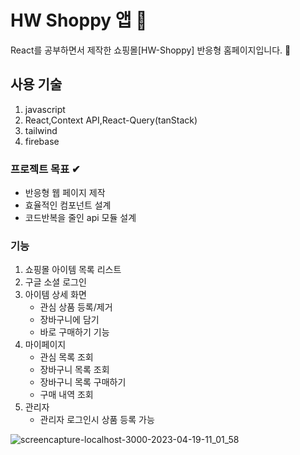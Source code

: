 # HW Shoppy 앱 👗

React를 공부하면서 제작한 쇼핑몰[HW-Shoppy] 반응형 홈페이지입니다. 🙌

## 사용 기술 

1. javascript 
2. React,Context API,React-Query(tanStack)
4. tailwind
5. firebase 


### 프로젝트 목표 ✔

- 반응형 웹 페이지 제작 
- 효율적인 컴포넌트 설계 
- 코드반복을 줄인 api 모듈 설계

### 기능

1. 쇼핑몰 아이템 목록 리스트
2. 구글 소셜 로그인
3. 아이템 상세 화면 
    - 관심 상품 등록/제거 
    - 장바구니에 담기
    - 바로 구매하기 기능 
4. 마이페이지
    - 관심 목록 조회
    - 장바구니 목록 조회
    - 장바구니 목록 구매하기
    - 구매 내역 조회 
5. 관리자
    - 관리자 로그인시 상품 등록 가능 

![screencapture-localhost-3000-2023-04-19-11_01_58](https://user-images.githubusercontent.com/50330312/232947373-dcad0c0c-c402-4b6a-b58b-16ed58c90600.png)


